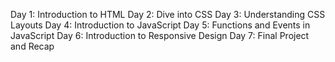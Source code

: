 Day 1: Introduction to HTML
Day 2: Dive into CSS
Day 3: Understanding CSS Layouts
Day 4: Introduction to JavaScript
Day 5: Functions and Events in JavaScript
Day 6: Introduction to Responsive Design
Day 7: Final Project and Recap


